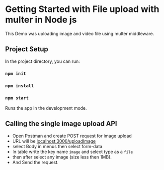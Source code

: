# Getting Started with File upload with multer in Node js
This Demo was uploading image and video file using multer middleware.

## Project Setup
In the project directory, you can run:

### `npm init`
### `npm install`
### `npm start`

Runs the app in the development mode.

## Calling the single image upload API
- Open Postman and create POST request for image upload
- URL will be [localhost:3000/uploadImage](http://localhost:3000/uploadImage)
- select Body in menus then select form-data
- In table write the key name `image` and select type as a `file`
- then after select any image (size less then 1MB).
- And Send the request.
